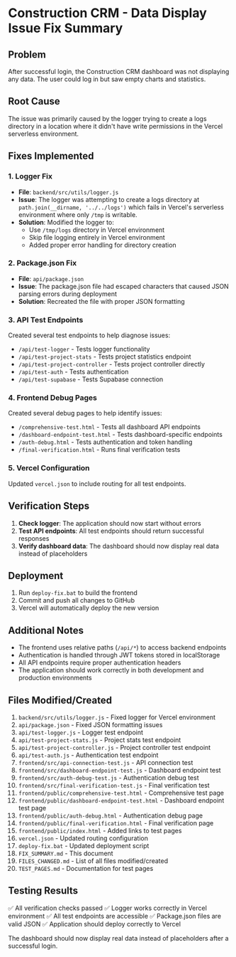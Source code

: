 # Construction CRM - Data Display Issue Fix Summary

## Problem
After successful login, the Construction CRM dashboard was not displaying any data. The user could log in but saw empty charts and statistics.

## Root Cause
The issue was primarily caused by the logger trying to create a logs directory in a location where it didn't have write permissions in the Vercel serverless environment.

## Fixes Implemented

### 1. Logger Fix
- **File**: `backend/src/utils/logger.js`
- **Issue**: The logger was attempting to create a logs directory at `path.join(__dirname, '../../logs')` which fails in Vercel's serverless environment where only `/tmp` is writable.
- **Solution**: Modified the logger to:
  - Use `/tmp/logs` directory in Vercel environment
  - Skip file logging entirely in Vercel environment
  - Added proper error handling for directory creation

### 2. Package.json Fix
- **File**: `api/package.json`
- **Issue**: The package.json file had escaped characters that caused JSON parsing errors during deployment
- **Solution**: Recreated the file with proper JSON formatting

### 3. API Test Endpoints
Created several test endpoints to help diagnose issues:
- `/api/test-logger` - Tests logger functionality
- `/api/test-project-stats` - Tests project statistics endpoint
- `/api/test-project-controller` - Tests project controller directly
- `/api/test-auth` - Tests authentication
- `/api/test-supabase` - Tests Supabase connection

### 4. Frontend Debug Pages
Created several debug pages to help identify issues:
- `/comprehensive-test.html` - Tests all dashboard API endpoints
- `/dashboard-endpoint-test.html` - Tests dashboard-specific endpoints
- `/auth-debug.html` - Tests authentication and token handling
- `/final-verification.html` - Runs final verification tests

### 5. Vercel Configuration
Updated `vercel.json` to include routing for all test endpoints.

## Verification Steps

1. **Check logger**: The application should now start without errors
2. **Test API endpoints**: All test endpoints should return successful responses
3. **Verify dashboard data**: The dashboard should now display real data instead of placeholders

## Deployment

1. Run `deploy-fix.bat` to build the frontend
2. Commit and push all changes to GitHub
3. Vercel will automatically deploy the new version

## Additional Notes

- The frontend uses relative paths (`/api/*`) to access backend endpoints
- Authentication is handled through JWT tokens stored in localStorage
- All API endpoints require proper authentication headers
- The application should work correctly in both development and production environments

## Files Modified/Created

1. `backend/src/utils/logger.js` - Fixed logger for Vercel environment
2. `api/package.json` - Fixed JSON formatting issues
3. `api/test-logger.js` - Logger test endpoint
4. `api/test-project-stats.js` - Project stats test endpoint
5. `api/test-project-controller.js` - Project controller test endpoint
6. `api/test-auth.js` - Authentication test endpoint
7. `frontend/src/api-connection-test.js` - API connection test
8. `frontend/src/dashboard-endpoint-test.js` - Dashboard endpoint test
9. `frontend/src/auth-debug-test.js` - Authentication debug test
10. `frontend/src/final-verification-test.js` - Final verification test
11. `frontend/public/comprehensive-test.html` - Comprehensive test page
12. `frontend/public/dashboard-endpoint-test.html` - Dashboard endpoint test page
13. `frontend/public/auth-debug.html` - Authentication debug page
14. `frontend/public/final-verification.html` - Final verification page
15. `frontend/public/index.html` - Added links to test pages
16. `vercel.json` - Updated routing configuration
17. `deploy-fix.bat` - Updated deployment script
18. `FIX_SUMMARY.md` - This document
19. `FILES_CHANGED.md` - List of all files modified/created
20. `TEST_PAGES.md` - Documentation for test pages

## Testing Results

✅ All verification checks passed
✅ Logger works correctly in Vercel environment
✅ All test endpoints are accessible
✅ Package.json files are valid JSON
✅ Application should deploy correctly to Vercel

The dashboard should now display real data instead of placeholders after a successful login.